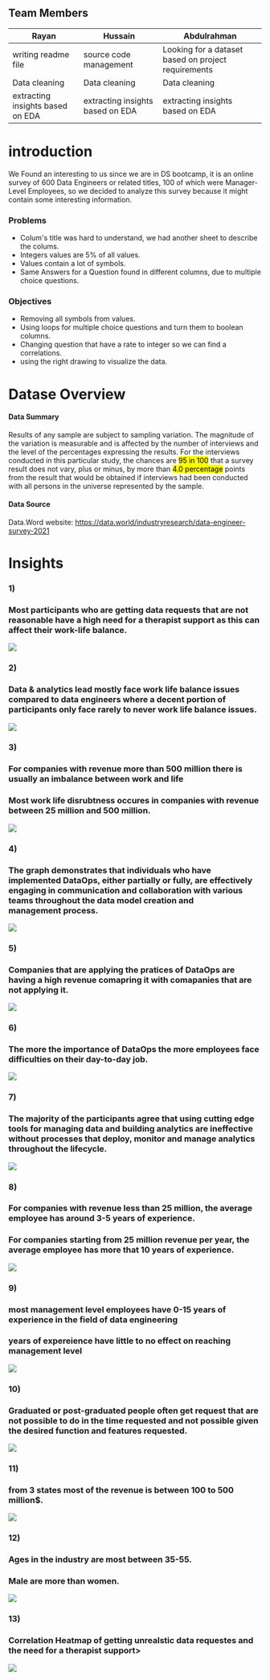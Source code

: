 ## Team Members
| Rayan | Hussain | Abdulrahman
|--------|-------|-------|
| writing readme file | source code management| Looking for a dataset based on project requirements
| Data cleaning | Data cleaning | Data cleaning
extracting insights based on EDA | extracting insights based on EDA | extracting insights based on EDA 
# introduction

We Found an interesting to us since we are in DS bootcamp, it is an online survey of 600 Data Engineers or related titles, 100 of which were Manager-Level Employees, so we decided to analyze this survey because it might contain some interesting information.

### **Problems**
- Colum's title was hard to understand, we had another sheet to describe the colums.
- Integers values are 5% of all values.
- Values contain a lot of symbols.
- Same Answers for a Question found in different columns, due to multiple choice questions.

### **Objectives**
- Removing all symbols from values.
- Using loops for multiple choice questions and turn them to boolean columns.
- Changing question that have a rate to integer so we can find a correlations.
- using the right drawing to visualize the data.


# **Datase Overview**
#### **Data Summary**
Results of any sample are subject to sampling variation. The magnitude of the variation is measurable and is affected by the number of interviews and the level of the percentages expressing the results. For the interviews conducted in this particular study, the chances are <mark>95 in 100</mark> that a survey result does not vary, plus or minus, by more than <mark>4.0 percentage</mark> points from the result that would be obtained if interviews had been conducted with all persons in the universe represented by the sample.

#### **Data Source**
Data.Word website:
https://data.world/industryresearch/data-engineer-survey-2021


# Insights

### 1) 
### Most participants who are getting data requests that are not reasonable have a high need for a therapist support as this can affect their work-life balance.

<img src="pic/1.png">



### 2)
### Data & analytics lead mostly face work life balance issues compared to data engineers where a decent portion of participants only face rarely to never work life balance issues.
<img src="pic/2.png">



### 3)
### For companies with revenue more than 500 million there is usually an imbalance between work and life
### Most work life disrubtness occures in companies with revenue between 25 million and 500 million.
<img src="pic/3.png">

### 4) 
### The graph demonstrates that individuals who have implemented DataOps, either partially or fully, are effectively engaging in communication and collaboration with various teams throughout the data model creation and management process.

<img src="pic/4.png">


### 5)
### Companies that are applying the pratices of DataOps are having a high revenue comapring it with comapanies that are not applying it.

<img src="pic/5.png">


### 6)
### The more the importance of DataOps the more employees face difficulties on their day-to-day job.

<img src="pic/6.png">

### 7) 
### The majority of the participants agree that using cutting edge tools for managing data and building analytics are ineffective without processes that deploy, monitor and manage analytics throughout the lifecycle.

<img src="pic/7.png">

### 8)
### For companies with revenue less than 25 million, the average employee has around 3-5 years of experience.
###  For companies starting from 25 million revenue per year, the average employee has more that 10 years of experience.

<img src="pic/8.png">

### 9)
### most management level employees have 0-15 years of experience in the field of data engineering   
### years of expereience have little to no effect on reaching management level 

<img src="pic/9.png">

### 10)
### Graduated or post-graduated people often get request that are not possible to do in the time requested and not possible given the desired function and features requested.

<img src="pic/10.png">

### 11)
### from 3 states most of the revenue is between 100 to 500 million$.
<img src="pic/11.png">

### 12)
### Ages in the industry are most between 35-55.
### Male are more than women.
<img src="pic/12.png">

### 13)
### Correlation Heatmap of getting unrealstic  data requestes and the need for a therapist support>
<img src="pic/13.png">
